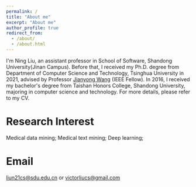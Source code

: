 ```yaml
---
permalink: /
title: "About me"
excerpt: "About me"
author_profile: true
redirect_from: 
  - /about/
  - /about.html
---
```


I'm Ning Liu, an assistant professor in School of Software, Shandong University(Jinan Campus). Before that, I received my Ph.D. degree from Department of Computer Science and Technology, Tsinghua University in 2021, advised by Professor [Jianyong Wang](http://dbgroup.cs.tsinghua.edu.cn/wangjy/) (IEEE Fellow). In 2016, I received my bachelor's degree from Taishan Honors College, Shandong University, majoring in computer science and technology. For more details, please refer to my CV.

Research Interest 
======

Medical data mining; Medical text mining; Deep learning; 

Email
======
liun21cs@sdu.edu.cn or victorliucs@gmail.com  



